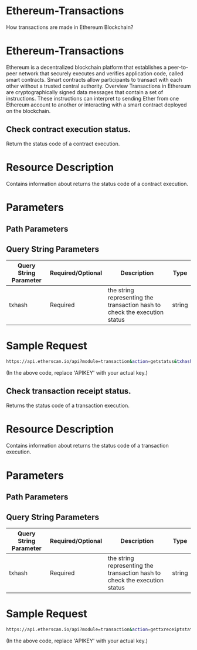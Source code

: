 # Ethereum-Transactions
How transactions are made in Ethereum Blockchain? 

# Ethereum-Transactions
Ethereum is a decentralized blockchain platform that establishes a peer-to-peer network that securely executes and verifies application code, called smart contracts. Smart contracts allow participants to transact with each other without a trusted central authority.
Overview Transactions in Ethereum are cryptographically signed data messages that contain a set of instructions. These instructions can interpret to sending Ether from one Ethereum account to another or interacting with a smart contract deployed on the blockchain.

## Check contract execution status.
Return the status code of a contract execution.

# Resource Description
Contains information about returns the status code of a contract execution.

# Parameters
## Path Parameters

## Query String Parameters
| Query String Parameter | Required/Optional | Description | Type |
| ------ | ------ | ------ | ------ |
| txhash | Required | the string representing the transaction hash to check the execution status | string |

# Sample Request
```sh
https://api.etherscan.io/api?module=transaction&action=getstatus&txhash=0x15f8e5ea1079d9a0bb04a4c58ae5fe7654b5b2b4463375ff7ffb490aa0032f3a &apikey=YourApiKeyToken
```
(In the above code, replace 'APIKEY' with your actual key.)

## Check transaction receipt status.
Returns the status code of a transaction execution.

# Resource Description
Contains information about returns the status code of a transaction execution.

# Parameters
## Path Parameters

## Query String Parameters
| Query String Parameter | Required/Optional | Description | Type |
| ------ | ------ | ------ | ------ |
| txhash | Required | the string representing the transaction hash to check the execution status | string |

# Sample Request
```sh
https://api.etherscan.io/api?module=transaction&action=gettxreceiptstatus&txhash=0x513c1ba0bebf66436b5fed86ab668452b7805593c05073eb2d51d3a52f480a76&apikey=YourApiKeyToken
```
(In the above code, replace 'APIKEY' with your actual key.)
